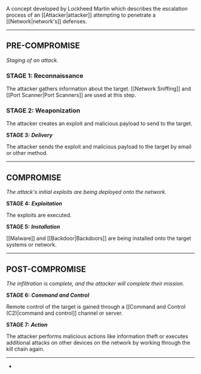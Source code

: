 A concept developed by Lockheed Martin which describes the escalation process of an [[Attacker|attacker]] attempting to penetrate a [[Network|network's]] defenses.

****
## PRE-COMPROMISE
*Staging of an attack.*
### STAGE 1: Reconnaissance

The attacker gathers information about the target. [[Network Sniffing]] and [[Port Scanner|Port Scanners]] are used at this step.

### STAGE 2: Weaponization

The attacker creates an exploit and malicious payload to send to the target.

**STAGE 3:**
***Delivery***

The attacker sends the exploit and malicious payload to the target by email or other method.

****
## COMPROMISE
*The attack's initial exploits are being deployed onto the network.*

**STAGE 4:**
***Exploitation***

The exploits are executed.

**STAGE 5:**
***Installation***

[[Malware]] and [[Backdoor|Backdoors]] are being installed onto the target systems or network.

****
## POST-COMPROMISE
*The infiltration is complete, and the attacker will complete their mission.*

**STAGE 6:**
***Command and Control***

Remote control of the target is gained through a [[Command and Control (C2)|command and control]] channel or server.

**STAGE 7:**
***Action***

The attacker performs malicious actions like information theft or executes additional attacks on other devices on the network by working through the kill chain again.

****

- 